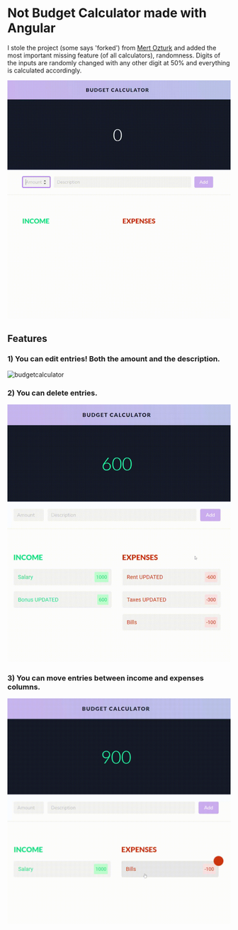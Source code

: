 # Not Budget Calculator made with Angular

I stole the project (some says 'forked') from [Mert Ozturk](https://github.com/mrmertozturk) and added the most important missing feature (of all calculators), randomness. Digits of the inputs are randomly changed with any other digit at 50% and everything is calculated accordingly.

![budgetcalculator](budget-app/src/assets/rec1.gif)

## Features

### 1) You can edit entries! Both the amount and the description.
![budgetcalculator](budget-app/src/assets/rec2.gif)

### 2) You can delete entries.
![budgetcalculator](budget-app/src/assets/rec3.gif)

### 3) You can move entries between income and expenses columns.
![budgetcalculator](budget-app/src/assets/rec4.gif)
